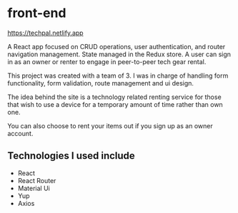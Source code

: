 # front-end

https://techpal.netlify.app

A React app focused on CRUD operations, user authentication, and router navigation management.
State managed in the Redux store. 
A user can sign in as an owner or renter to engage in peer-to-peer tech gear rental.

This project was created with a team of 3. I was in charge of handling form functionality, form validation, route management and ui design.

The idea behind the site is a technology related renting service for those that wish to use a device for a temporary amount of time rather than own one.

You can also choose to rent your items out if you sign up as an owner account.

Technologies I used include 
-
* React
* React Router
* Material Ui
* Yup
* Axios

